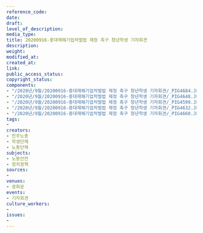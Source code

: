 ```yaml
---
reference_code: 
date: 
draft: 
level_of_description: 
media_type: 
title: 20200916-중대재해기업처벌법 제정 촉구 청년학생 기자회견
description: 
weight: 
modified_at: 
created_at: 
link: 
public_access_status: 
copyright_status: 
components:
- "/2020년/9월/20200916-중대재해기업처벌법 제정 촉구 청년학생 기자회견/_PIG4684.JPG"
- "/2020년/9월/20200916-중대재해기업처벌법 제정 촉구 청년학생 기자회견/_PIG4648.JPG"
- "/2020년/9월/20200916-중대재해기업처벌법 제정 촉구 청년학생 기자회견/_PIG4599.JPG"
- "/2020년/9월/20200916-중대재해기업처벌법 제정 촉구 청년학생 기자회견/_PIG4632.JPG"
- "/2020년/9월/20200916-중대재해기업처벌법 제정 촉구 청년학생 기자회견/_PIG4660.JPG"
tags:
- 
creators:
- 민주노총
- 학생단체
- 노동단체
subjects:
- 노동안전
- 정치정책
sources:
- 
venues:
- 광화문
events:
- 기자회견
culture_workers:
- 
issues:
- 
---
```

